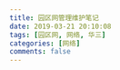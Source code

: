 ```yaml
---
title: 园区网管理维护笔记
date: 2019-03-21 20:10:08
tags: [园区网, 网络, 华三]
categories: [网络]
comments: false
---
```


